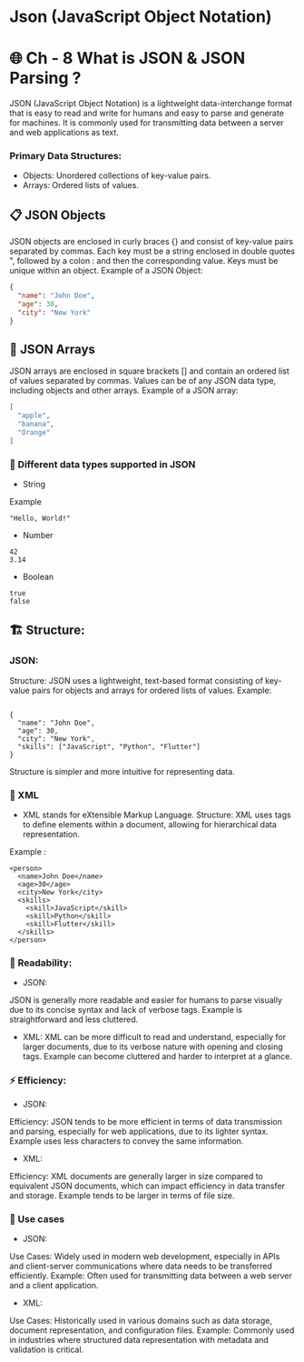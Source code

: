 # Json (JavaScript Object Notation)

# 🌐 Ch - 8 What is JSON & JSON Parsing ?


JSON (JavaScript Object Notation) is a lightweight data-interchange format that is easy to read and write for humans and easy to parse and generate for machines. It is commonly used for transmitting data between a server and web applications as text.

### Primary Data Structures:
- Objects: Unordered collections of key-value pairs.
- Arrays: Ordered lists of values.
  
## 📋 JSON Objects
JSON objects are enclosed in curly braces {} and consist of key-value pairs separated by commas. Each key must be a string enclosed in double quotes ", followed by a colon : and then the corresponding value. Keys must be unique within an object.
Example of a JSON Object:
```json
{
  "name": "John Doe",
  "age": 30,
  "city": "New York"
}
```

## 📁 JSON Arrays

JSON arrays are enclosed in square brackets [] and contain an ordered list of values separated by commas. Values can be of any JSON data type, including objects and other arrays.
Example of a JSON array:
```json
[
  "apple",
  "banana",
  "Orange"
]
```

### 📝 Different data types supported in JSON  

-  String

Example
```
"Hello, World!"
```
- Number
```
42
3.14
```
- Boolean
```
true 
false
```




## 🏗️ Structure:
### JSON:

Structure: JSON uses a lightweight, text-based format consisting of key-value pairs for objects and arrays for ordered lists of values.
Example:
```

{
  "name": "John Doe",
  "age": 30,
  "city": "New York",
  "skills": ["JavaScript", "Python", "Flutter"]
}
```
Structure is simpler and more intuitive for representing data.

### 📄 XML
- XML stands for eXtensible Markup Language.
Structure: XML uses tags to define elements within a document, allowing for hierarchical data representation.

Example :
```
<person>
  <name>John Doe</name>
  <age>30</age>
  <city>New York</city>
  <skills>
    <skill>JavaScript</skill>
    <skill>Python</skill>
    <skill>Flutter</skill>
  </skills>
</person>
```

### 📖 Readability:
- JSON:

 JSON is generally more readable and easier for humans to parse visually due to its concise syntax and lack of verbose tags.
Example is straightforward and less cluttered.

- XML:
XML can be more difficult to read and understand, especially for larger documents, due to its verbose nature with opening and closing tags.
Example can become cluttered and harder to interpret at a glance.

### ⚡ Efficiency:
- JSON:

Efficiency: JSON tends to be more efficient in terms of data transmission and parsing, especially for web applications, due to its lighter syntax.
Example uses less characters to convey the same information.
- XML:

Efficiency: XML documents are generally larger in size compared to equivalent JSON documents, which can impact efficiency in data transfer and storage.
Example tends to be larger in terms of file size.

### 🚀 Use cases

- JSON:

Use Cases: Widely used in modern web development, especially in APIs and client-server communications where data needs to be transferred efficiently.
Example: Often used for transmitting data between a web server and a client application.
- XML:

Use Cases: Historically used in various domains such as data storage, document representation, and configuration files.
Example: Commonly used in industries where structured data representation with metadata and validation is critical.

